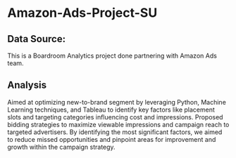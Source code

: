 # Amazon-Ads-Project-SU

## Data Source:
This is a Boardroom Analytics project done partnering with Amazon Ads team.

## Analysis
Aimed at optimizing new-to-brand segment by leveraging Python, Machine Learning techniques, and Tableau to identify key factors like placement slots and targeting categories influencing cost and impressions. Proposed bidding strategies to maximize viewable impressions and campaign reach to targeted advertisers. By identifying the most significant factors, we aimed to reduce missed opportunities and pinpoint areas for improvement and growth within the campaign strategy.
